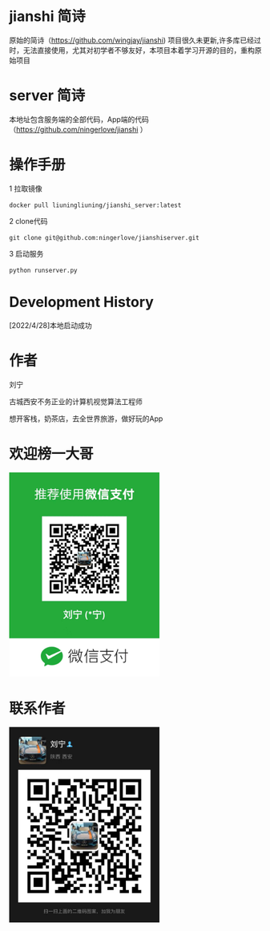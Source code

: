 # jianshi 简诗
原始的简诗（https://github.com/wingjay/jianshi) 项目很久未更新,许多库已经过时，无法直接使用，尤其对初学者不够友好，本项目本着学习开源的目的，重构原始项目
# server 简诗
本地址包含服务端的全部代码，App端的代码（https://github.com/ningerlove/jianshi ）
# 操作手册
1 拉取镜像

`
docker pull liuningliuning/jianshi_server:latest
`

2 clone代码

`
git clone git@github.com:ningerlove/jianshiserver.git
`

3 启动服务

`
python runserver.py
`

# Development History
[2022/4/28]本地启动成功
# 作者
刘宁

古城西安不务正业的计算机视觉算法工程师

想开客栈，奶茶店，去全世界旅游，做好玩的App
# 欢迎榜一大哥
<img src="https://github.com/ningerlove/jianshi/blob/main/app/src/main/res/mipmap-mdpi/pay_weixing_liuning.jpg" width="300px">

# 联系作者
<img src="https://github.com/ningerlove/jianshi/blob/main/app/src/main/res/others/liuning_weixing.jpg" width="300px">
